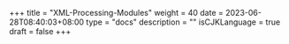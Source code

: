 +++
title = "XML-Processing-Modules"
weight = 40
date = 2023-06-28T08:40:03+08:00
type = "docs"
description = ""
isCJKLanguage = true
draft = false
+++